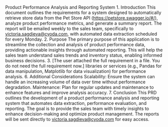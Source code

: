 Product Performance Analysis and Reporting System 1. Introduction This document outlines the requirements for a system designed to automatically retrieve store data from the Pet Store API (https://petstore.swagger.io/#/), analyze product performance metrics, and generate a summary report. The report will be emailed weekly to the sales team, specifically to victoria.sagdieva@cyoda.com, with automated data extraction scheduled for every Monday. 2. Purpose The primary purpose of this application is to streamline the collection and analysis of product performance data, providing actionable insights through automated reporting. This will help the sales team understand sales trends and inventory status, enabling informed business decisions. 3. [The user attached the full requirement in a file. You do not need the full requirement now.] libraries or services (e.g., Pandas for data manipulation, Matplotlib for data visualization) for performance analysis. 6. Additional Considerations Scalability: Ensure the system can handle an increasing volume of data over time without performance degradation. Maintenance: Plan for regular updates and maintenance to enhance features and improve analysis accuracy. 7. Conclusion This PRD outlines the development of a product performance analysis and reporting system that automates data extraction, performance evaluation, and reporting. The goal is to provide the sales team with timely insights to enhance decision-making and optimize product management. The reports will be sent directly to victoria.sagdieva@cyoda.com for easy access.